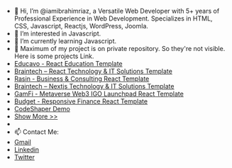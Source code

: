 - 👋 Hi, I’m @iamibrahimriaz, a Versatile Web Developer with 5+ years of Professional Experience in Web Development. Specializes in HTML, CSS, Javascript, Reactjs, WordPress, Joomla. 
- 👀 I’m interested in Javascript.
- 🌱 I’m currently learning Javascript.
- 💞️ Maximum of my project is on private repository. So they're not visible. Here is some projects Link. 
- [Educavo - React Education Template](https://themeforest.net/item/educavo-react-education-template/36252977)  
- [Braintech – React Technology & IT Solutions Template](https://themeforest.net/item/braintech-react-technology-it-solutions-template/33820699)  
- [Rasin - Business & Consulting React Template](https://themeforest.net/item/rasin-business-consulting-react-template/35794793)  
- [Braintech – Nextjs Technology & IT Solutions Template ](https://braintech.vercel.app/)  
- [GamFi - Metaverse Web3 IGO Launchpad React Template](https://gamfi-react.vercel.app/)  
- [Budget - Responsive Finance React Template](https://budget-react-template.vercel.app/)  
- [CodeShaper Demo](https://codeshaperdemo.vercel.app/)  
- [Show More >> ](https://iamibrahim-riaz.vercel.app/) 
-  
- 📫 Contact Me: 
-  [Gmail](iamibrahim.riaz@gmail.com) 
- [Linkedin](https://www.linkedin.com/in/iamibrahimriaz/) 
- [Twitter](https://twitter.com/iamibrahimriaz) 


